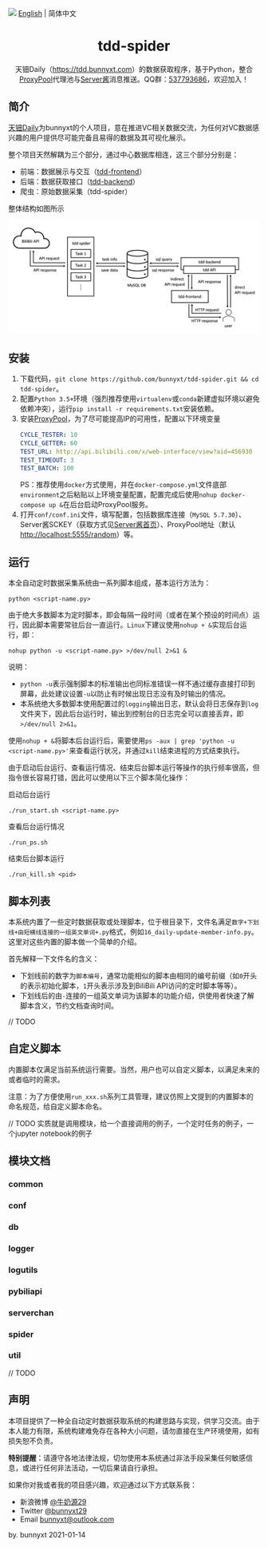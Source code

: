 <img src="https://gw.alipayobjects.com/zos/antfincdn/R8sN%24GNdh6/language.svg" width="18"> [English](./README.md) | 简体中文

<h1 align="center">
<b>tdd-spider</b>
</h1>

<div align="center">
天钿Daily（<a href="https://tdd.bunnyxt.com">https://tdd.bunnyxt.com</a>）的数据获取程序，基于Python，整合<a href="https://github.com/Python3WebSpider/ProxyPool">ProxyPool</a>代理池与<a href="http://sc.ftqq.com/3.version">Server酱</a>消息推送。QQ群：<a href="https://jq.qq.com/?_wv=1027&k=588s7nw">537793686</a>，欢迎加入！
</div>

## 简介

[天钿Daily](https://tdd.bunnyxt.com)为bunnyxt的个人项目，意在推进VC相关数据交流，为任何对VC数据感兴趣的用户提供尽可能完备且易得的数据及其可视化展示。

整个项目天然解耦为三个部分，通过中心数据库相连，这三个部分分别是：

- 前端：数据展示与交互（[tdd-frontend](https://github.com/bunnyxt/tdd-frontend)）
- 后端：数据获取接口（[tdd-backend](https://github.com/bunnyxt/tdd-backend)）
- 爬虫：原始数据采集（tdd-spider）

整体结构如图所示

![天钿Daily整体结构](./tdd-structure.png '天钿Daily整体结构')

## 安装

1. 下载代码，`git clone https://github.com/bunnyxt/tdd-spider.git && cd tdd-spider`。
2. 配置`Python 3.5+`环境（强烈推荐使用`virtualenv`或`conda`新建虚拟环境以避免依赖冲突），运行`pip install -r requirements.txt`安装依赖。
3. 安装[ProxyPool](https://github.com/Python3WebSpider/ProxyPool)，为了尽可能提高IP的可用性，配置以下环境变量
    ```yaml
    CYCLE_TESTER: 10
    CYCLE_GETTER: 60
    TEST_URL: http://api.bilibili.com/x/web-interface/view?aid=456930
    TEST_TIMEOUT: 3
    TEST_BATCH: 100
    ```
    PS：推荐使用`docker`方式使用，并在`docker-compose.yml`文件底部`environment`之后粘贴以上环境变量配置，配置完成后使用`nohup docker-compose up &`在后台启动ProxyPool服务。
4. 打开`conf/conf.ini`文件，填写配置，包括数据库连接（`MySQL 5.7.30`）、Server酱SCKEY（获取方式见[Server酱首页](http://sc.ftqq.com/3.version)）、ProxyPool地址（默认[http://localhost:5555/random](http://localhost:5555/random)）等。

## 运行

本全自动定时数据采集系统由一系列脚本组成，基本运行方法为：

```shell
python <script-name.py>
```

由于绝大多数脚本为定时脚本，即会每隔一段时间（或者在某个预设的时间点）运行，因此脚本需要常驻后台一直运行。`Linux`下建议使用`nohup + &`实现后台运行，即：

```shell
nohup python -u <script-name.py> >/dev/null 2>&1 &
```

说明：

- `python -u`表示强制脚本的标准输出也同标准错误一样不通过缓存直接打印到屏幕，此处建议设置`-u`以防止有时候出现日志没有及时输出的情况。
- 本系统绝大多数脚本使用配置过的`logging`输出日志，默认会将日志保存到`log`文件夹下，因此后台运行时，输出到控制台的日志完全可以直接丢弃，即`>/dev/null 2>&1`。

使用`nohup + &`将脚本后台运行后，需要使用`ps -aux | grep 'python -u <script-name.py>'`来查看运行状况，并通过`kill`结束进程的方式结束执行。

由于启动后台运行、查看运行情况、结束后台脚本运行等操作的执行频率很高，但指令很长容易打错，因此可以使用以下三个脚本简化操作：

启动后台运行

```shell script
./run_start.sh <script-name.py>
```

查看后台运行情况

```shell script
./run_ps.sh
```

结束后台脚本运行

```shell script
./run_kill.sh <pid>
```

## 脚本列表

本系统内置了一些定时数据获取或处理脚本，位于根目录下，文件名满足`数字+下划线+由短横线连接的一组英文单词+.py`格式，例如`16_daily-update-member-info.py`。这里对这些内置的脚本做一个简单的介绍。

首先解释一下文件名的含义：

- 下划线前的数字为`脚本编号`，通常功能相似的脚本由相同的编号前缀（如`0`开头的表示初始化脚本，`1`开头表示涉及到BiliBili API访问的定时脚本等等）。
- 下划线后的由`-`连接的一组英文单词为该脚本的功能介绍，供使用者快速了解脚本含义，节约文档查询时间。

// TODO

## 自定义脚本

内置脚本仅满足当前系统运行需要。当然，用户也可以自定义脚本，以满足未来的或者临时的需求。

注意：为了方便使用`run_xxx.sh`系列工具管理，建议仿照上文提到的内置脚本的命名规范，给自定义脚本命名。

// TODO 实质就是调用模块，给一个直接调用的例子，一个定时任务的例子，一个jupyter notebook的例子

## 模块文档

### common

### conf

### db

### logger

### logutils

### pybiliapi

### serverchan

### spider

### util

// TODO

## 声明

本项目提供了一种全自动定时数据获取系统的构建思路与实现，供学习交流。由于本人能力有限，系统构建难免存在各种大小问题，请勿直接在生产环境使用，如有损失恕不负责。

**特别提醒**：请遵守各地法律法规，切勿使用本系统通过非法手段采集任何敏感信息，或进行任何非法活动，一切后果请自行承担。

如果你对我或者我的项目感兴趣，欢迎通过以下方式联系我：

- 新浪微博 [@牛奶源29](https://www.weibo.com/nny29)
- Twitter [@bunnyxt29](https://twitter.com/bunnyxt29)
- Email <a href="mailto:bunnyxt@outlook.com">bunnyxt@outlook.com</a>

by. bunnyxt 2021-01-14
